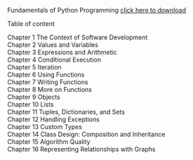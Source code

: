 Fundamentals of Python Programming
[click here to download](https://www.dbooks.org/d/1200-1665029290-94899d2078af06ce/)

Table of content

Chapter 1 The Context of Software Development<br>
Chapter 2 Values and Variables<br>
Chapter 3 Expressions and Arithmetic<br>
Chapter 4 Conditional Execution<br>
Chapter 5 Iteration<br>
Chapter 6 Using Functions<br>
Chapter 7 Writing Functions<br>
Chapter 8 More on Functions<br>
Chapter 9 Objects<br>
Chapter 10 Lists<br>
Chapter 11 Tuples, Dictionaries, and Sets<br>
Chapter 12 Handling Exceptions<br>
Chapter 13 Custom Types<br>
Chapter 14 Class Design: Composition and Inheritance<br>
Chapter 15 Algorithm Quality<br>
Chapter 16 Representing Relationships with Graphs<br>
